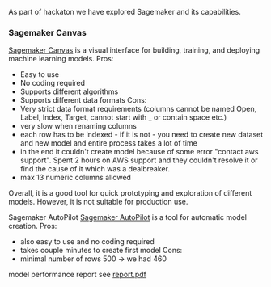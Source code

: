 As part of hackaton we have explored Sagemaker and its capabilities. 

### Sagemaker Canvas ###  
[Sagemaker Canvas](https://docs.aws.amazon.com/sagemaker/latest/dg/canvas.html) is a visual interface for building, training, and deploying machine learning models.
Pros:
- Easy to use
- No coding required
- Supports different algorithms
- Supports different data formats
Cons:
- Very strict data format requirements (columns cannot be named Open, Label, Index, Target, cannot start with _ or contain space etc.)
- very slow when renaming columns
- each row has to be indexed - if it is not - you need to create new dataset and new model and entire process takes a lot of time
- in the end it couldn't create model because of some error "contact aws support". Spent 2 hours on AWS support and they couldn't resolve it or find the cause of it which was a dealbreaker.
- max 13 numeric columns allowed

Overall, it is a good tool for quick prototyping and exploration of different models. However, it is not suitable for production use.

Sagemaker AutoPilot
[Sagemaker AutoPilot](https://docs.aws.amazon.com/sagemaker/latest/dg/autopilot-automate-model-development.html) is a tool for automatic model creation.
Pros:
- also easy to use and no coding required
- takes couple minutes to create first model
Cons:
- minimal number of rows 500 -> we had 460

model performance report see [report.pdf](report.pdf)
